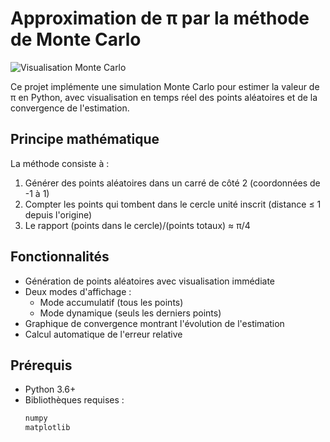 # Approximation de π par la méthode de Monte Carlo

![Visualisation Monte Carlo](https://via.placeholder.com/800x400?text=Monte+Carlo+Pi+Visualization)

Ce projet implémente une simulation Monte Carlo pour estimer la valeur de π en Python, avec visualisation en temps réel des points aléatoires et de la convergence de l'estimation.

## Principe mathématique

La méthode consiste à :
1. Générer des points aléatoires dans un carré de côté 2 (coordonnées de -1 à 1)
2. Compter les points qui tombent dans le cercle unité inscrit (distance ≤ 1 depuis l'origine)
3. Le rapport (points dans le cercle)/(points totaux) ≈ π/4

## Fonctionnalités

- Génération de points aléatoires avec visualisation immédiate
- Deux modes d'affichage :
  - Mode accumulatif (tous les points)
  - Mode dynamique (seuls les derniers points)
- Graphique de convergence montrant l'évolution de l'estimation
- Calcul automatique de l'erreur relative

## Prérequis

- Python 3.6+
- Bibliothèques requises :
  ```bash
  numpy
  matplotlib